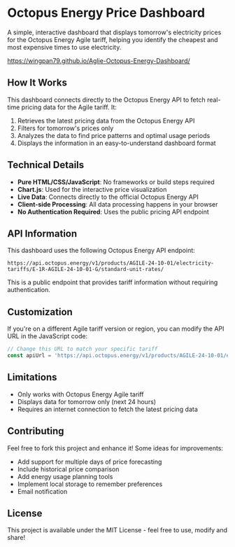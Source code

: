 # Octopus Energy Price Dashboard

A simple, interactive dashboard that displays tomorrow's electricity prices for the Octopus Energy Agile tariff, helping you identify the cheapest and most expensive times to use electricity.

https://wingpan79.github.io/Aglie-Octopus-Energy-Dashboard/

## How It Works

This dashboard connects directly to the Octopus Energy API to fetch real-time pricing data for the Agile tariff. It:

1. Retrieves the latest pricing data from the Octopus Energy API
2. Filters for tomorrow's prices only
3. Analyzes the data to find price patterns and optimal usage periods
4. Displays the information in an easy-to-understand dashboard format

## Technical Details

- **Pure HTML/CSS/JavaScript**: No frameworks or build steps required
- **Chart.js**: Used for the interactive price visualization
- **Live Data**: Connects directly to the official Octopus Energy API
- **Client-side Processing**: All data processing happens in your browser
- **No Authentication Required**: Uses the public pricing API endpoint

## API Information

This dashboard uses the following Octopus Energy API endpoint:
```
https://api.octopus.energy/v1/products/AGILE-24-10-01/electricity-tariffs/E-1R-AGILE-24-10-01-G/standard-unit-rates/
```

This is a public endpoint that provides tariff information without requiring authentication.

## Customization

If you're on a different Agile tariff version or region, you can modify the API URL in the JavaScript code:

```javascript
// Change this URL to match your specific tariff
const apiUrl = 'https://api.octopus.energy/v1/products/AGILE-24-10-01/electricity-tariffs/E-1R-AGILE-24-10-01-G/standard-unit-rates/';
```

## Limitations

- Only works with Octopus Energy Agile tariff
- Displays data for tomorrow only (next 24 hours)
- Requires an internet connection to fetch the latest pricing data

## Contributing

Feel free to fork this project and enhance it! Some ideas for improvements:
- Add support for multiple days of price forecasting
- Include historical price comparison
- Add energy usage planning tools
- Implement local storage to remember preferences
- Email notification

## License

This project is available under the MIT License - feel free to use, modify and share!
